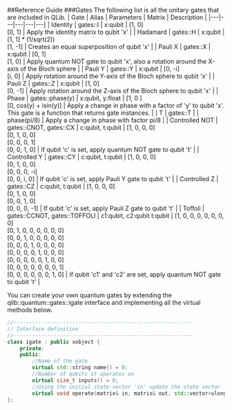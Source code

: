##Reference Guide
###Gates
The following list is all the unitary gates that are included in QLib. 
| Gate | Alias | Parameters | Matrix | Description |
|---|---|---|---|---|
|  Identity | gates::I | x:qubit | [1, 0]<br>[0, 1] | Apply the identity matrix to qubit 'x' |
|  Hadamard | gates::H | x:qubit | [1, 1] * (1/sqrt(2))<br>[1, -1] | Creates an equal superposition of qubit 'x' |
|  Pauli X | gates::X | x:qubit | [0, 1]<br>[1, 0] | Apply quantum NOT gate to qubit 'x', also a rotation around the X-axis of the Bloch sphere |
|  Pauli Y | gates::Y | x:qubit | [0, -i]<br>[i,  0] | Apply rotation around the Y-axis of the Bloch sphere to qubit 'x' |
|  Pauli Z | gates::Z | x:qubit | [1,  0]<br>[0, -1] | Apply rotation around the Z-axis of the Bloch sphere to qubit 'x' |
|  Phase | gates::phase(y) | x:qubit, y:float | [1, 0               ]<br>[0, cos(y) + isin(y)] | Apply a change in phase with a factor of 'y' to qubit 'x'. This gate is a function that returns gate instances. |
|  T | gates::T |  | phase(pi/8) | Apply a change in phase with factor pi/8 |
|  Controlled NOT | gates::CNOT, gates::CX | c:qubit, t:qubit | [1, 0, 0, 0]<br>[0, 1, 0, 0]<br>[0, 0, 0, 1]<br>[0, 0, 1, 0] | If qubit 'c' is set, apply quantum NOT gate to qubit 't' |
|  Controlled Y | gates::CY | c:qubit, t:qubit | [1, 0, 0, 0]<br>[0, 1, 0, 0]<br>[0, 0, 0, -i]<br>[0, 0, i, 0] | If qubit 'c' is set, apply Pauli Y gate to qubit 't' |
|  Controlled Z | gates::CZ | c:qubit, t:qubit | [1, 0, 0, 0]<br>[0, 1, 0, 0]<br>[0, 0, 1, 0]<br>[0, 0, 0, -1] | If qubit 'c' is set, apply Pauli Z gate to qubit 't' |
|  Toffoli | gates::CCNOT, gates::TOFFOLI | c1:qubit, c2:qubit t:qubit | [1, 0, 0, 0, 0, 0, 0, 0]<br>[0, 1, 0, 0, 0, 0, 0, 0]<br>[0, 0, 1, 0, 0, 0, 0, 0]<br>[0, 0, 0, 1, 0, 0, 0, 0]<br>[0, 0, 0, 0, 1, 0, 0, 0]<br>[0, 0, 0, 0, 0, 1, 0, 0]<br>[0, 0, 0, 0, 0, 0, 0, 1]<br>[0, 0, 0, 0, 0, 0, 1, 0] | If qubit 'c1' and 'c2' are set, apply quantum NOT gate to qubit 't' |

You can create your own quantum gates by extending the qlib::quantum::gates::igate interface and implementing all the virtual methods below.
```cpp
//----------------------------------------------------------
// Interface definition
//----------------------------------------------------------
class igate : public xobject {
    private:
    public:
        //Name of the gate
        virtual std::string name() = 0;
        //Number of qubits it operates on
        virtual size_t inputs() = 0;
        //Using the initial state vector 'in' update the state vector 'out' using the qubit numbers provided in 'inputQubits' list
        virtual void operate(matrix& in, matrix& out, std::vector<ulong> inputQubits) = 0;
};
```